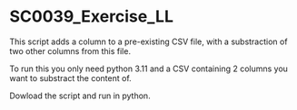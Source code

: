 # SC0039_Exercise_LL

This script adds a column to a pre-existing CSV file, with a substraction of two other columns from this file.

To run this you only need python 3.11 and a CSV containing 2 columns you want to substract the content of.

Dowload the script and run in python.

